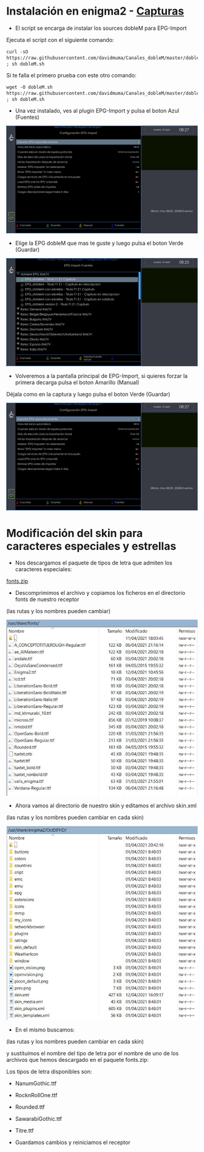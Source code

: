 # <b>Instalación en enigma2 </B> - [Capturas](https://github.com/davidmuma/EPG_dobleM/blob/master/Varios/capturasE.md)

- El script se encarga de instalar los sources dobleM para EPG-Import

Ejecuta el script con el siguiente comando:
```
curl -sO https://raw.githubusercontent.com/davidmuma/Canales_dobleM/master/dobleM.sh ; sh dobleM.sh
```
Si te falla el primero prueba con este otro comando:
```
wget -O dobleM.sh https://raw.githubusercontent.com/davidmuma/Canales_dobleM/master/dobleM.sh ; sh dobleM.sh
```

- Una vez instalado, ves al plugin EPG-Import y pulsa el boton Azul (Fuentes)

![alt text](https://raw.githubusercontent.com/davidmuma/Canales_dobleM/master/Varios/E2_I1.jpg)

- Elige la EPG dobleM que mas te guste y luego pulsa el boton Verde (Guardar)

![alt text](https://raw.githubusercontent.com/davidmuma/Canales_dobleM/master/Varios/E2_I2.jpg)

- Volveremos a la pantalla principal de EPG-Import, si quieres forzar la primera decarga pulsa el boton Amarillo (Manual)

Déjala como en la captura y luego pulsa el boton Verde (Guardar)

![alt text](https://raw.githubusercontent.com/davidmuma/Canales_dobleM/master/Varios/E2_I1.jpg)
#

# Modificación del skin para caracteres especiales y estrellas

- Nos descargamos el paquete de tipos de letra que admiten los caracteres especiales:

[fonts.zip](https://raw.githubusercontent.com/davidmuma/Canales_dobleM/master/Varios/fonts.zip)

- Descomprimimos el archivo y copiamos los ficheros en el directorio fonts de nuestro receptor

(las rutas y los nombres pueden cambiar)

![alt text](https://raw.githubusercontent.com/davidmuma/Canales_dobleM/master/Varios/E2_S1.jpg)

- Ahora vamos al directorio de nuestro skin y editamos el archivo skin.xml

(las rutas y los nombres pueden cambiar en cada skin)

![alt text](https://raw.githubusercontent.com/davidmuma/Canales_dobleM/master/Varios/E2_S2.jpg)

- En el mismo buscamos:

(las rutas y los nombres pueden cambiar en cada skin)

<font filename="/usr/share/fonts/OpenSans-Regular.ttf" name="Regular" scale="95"/>   

y sustituimos el nombre del tipo de letra por el nombre de uno de los archivos que hemos descargado en el paquete fonts.zip:

<font filename="/usr/share/fonts/NanumGothic.ttf" name="Regular" scale="95"/> 

Los tipos de letra disponibles son:
- NanumGothic.ttf
- RocknRollOne.ttf
- Rounded.ttf
- SawarabiGothic.ttf
- Titre.ttf

- Guardamos cambios y reiniciamos el receptor
